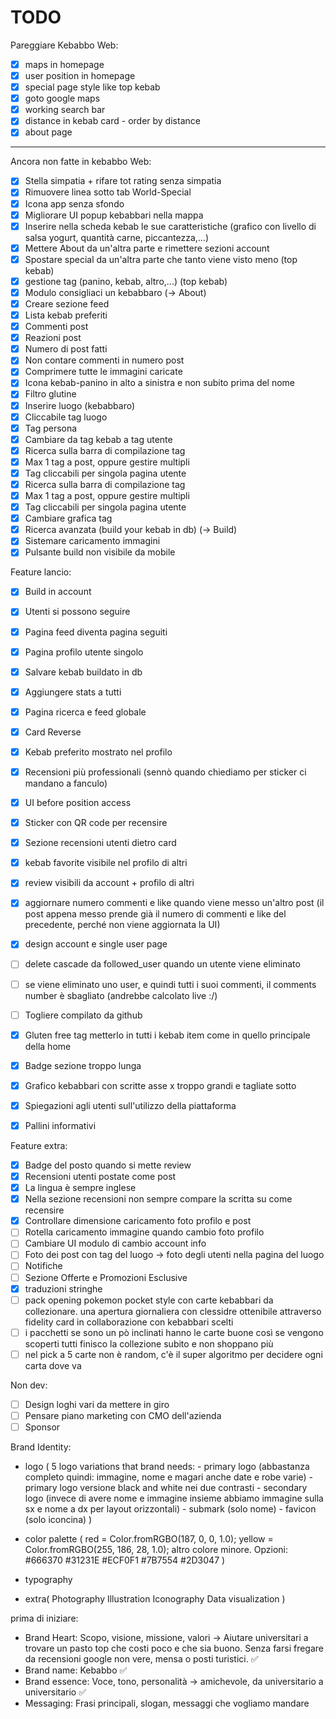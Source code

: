 # TODO

Pareggiare Kebabbo Web:

- [x] maps in homepage
- [x] user position in homepage
- [x] special page style like top kebab
- [x] goto google maps
- [x] working search bar
- [x] distance in kebab card - order by distance
- [x] about page

---

Ancora non fatte in kebabbo Web:

- [x] Stella simpatia + rifare tot rating senza simpatia
- [x] Rimuovere linea sotto tab World-Special
- [x] Icona app senza sfondo
- [x] Migliorare UI popup kebabbari nella mappa
- [x] Inserire nella scheda kebab le sue caratteristiche (grafico con livello di salsa yogurt, quantità carne, piccantezza,...)
- [x] Mettere About da un'altra parte e rimettere sezioni account
- [x] Spostare special da un'altra parte che tanto viene visto meno (top kebab)
- [x] gestione tag (panino, kebab, altro,...) (top kebab)
- [x] Modulo consigliaci un kebabbaro (-> About)
- [x] Creare sezione feed
- [x] Lista kebab preferiti
- [x] Commenti post
- [x] Reazioni post
- [x] Numero di post fatti
- [x] Non contare commenti in numero post
- [x] Comprimere tutte le immagini caricate
- [x] Icona kebab-panino in alto a sinistra e non subito prima del nome
- [x] Filtro glutine
- [x] Inserire luogo (kebabbaro)
- [x] Cliccabile tag luogo
- [x] Tag persona
- [x] Cambiare da tag kebab a tag utente
- [x] Ricerca sulla barra di compilazione tag
- [x] Max 1 tag a post, oppure gestire multipli
- [x] Tag cliccabili per singola pagina utente
- [x] Ricerca sulla barra di compilazione tag
- [x] Max 1 tag a post, oppure gestire multipli
- [x] Tag cliccabili per singola pagina utente
- [x] Cambiare grafica tag
- [x] Ricerca avanzata (build your kebab in db) (-> Build)
- [x] Sistemare caricamento immagini
- [x] Pulsante build non visibile da mobile

Feature lancio:

- [x] Build in account
- [x] Utenti si possono seguire
- [x] Pagina feed diventa pagina seguiti
- [x] Pagina profilo utente singolo
- [x] Salvare kebab buildato in db
- [x] Aggiungere stats a tutti
- [x] Pagina ricerca e feed globale
- [x] Card Reverse
- [x] Kebab preferito mostrato nel profilo
- [x] Recensioni più professionali (sennò quando chiediamo per sticker ci mandano a fanculo)
- [x] UI before position access
- [x] Sticker con QR code per recensire
- [x] Sezione recensioni utenti dietro card
- [x] kebab favorite visibile nel profilo di altri
- [x] review visibili da account + profilo di altri
- [x] aggiornare numero commenti e like quando viene messo un'altro post (il post appena messo prende già il numero di commenti e like del precedente, perché non viene aggiornata la UI)
- [x] design account e single user page

- [ ] delete cascade da followed_user quando un utente viene eliminato
- [ ] se viene eliminato uno user, e quindi tutti i suoi commenti, il comments number è sbagliato (andrebbe calcolato live :/)

- [ ] Togliere compilato da github
- [x] Gluten free tag metterlo in tutti i kebab item come in quello principale della home
- [x] Badge sezione troppo lunga
- [x] Grafico kebabbari con scritte asse x troppo grandi e tagliate sotto

- [x] Spiegazioni agli utenti sull'utilizzo della piattaforma
- [x] Pallini informativi

Feature extra:

- [x] Badge del posto quando si mette review
- [x] Recensioni utenti postate come post
- [x] La lingua è sempre inglese
- [x] Nella sezione recensioni non sempre compare la scritta su come recensire
- [x] Controllare dimensione caricamento foto profilo e post
- [ ] Rotella caricamento immagine quando cambio foto profilo
- [ ] Cambiare UI modulo di cambio account info
- [ ] Foto dei post con tag del luogo -> foto degli utenti nella pagina del luogo
- [ ] Notifiche
- [ ] Sezione Offerte e Promozioni Esclusive
- [x] traduzioni stringhe
- [ ] pack opening pokemon pocket style con carte kebabbari da collezionare. una apertura giornaliera con clessidre ottenibile attraverso fidelity card in collaborazione con kebabbari scelti
- [ ] i pacchetti se sono un pò inclinati hanno le carte buone così se vengono scoperti tutti finisco la collezione subito e non shoppano più
- [ ] nel pick a 5 carte non è random, c'è il super algoritmo per decidere ogni carta dove va

Non dev:

- [ ] Design loghi vari da mettere in giro
- [ ] Pensare piano marketing con CMO dell'azienda
- [ ] Sponsor

Brand Identity:

- logo (
    5 logo variations that brand needs:
        - primary logo (abbastanza completo quindi: immagine, nome e magari anche date e robe varie)
        - primary logo versione black and white nei due contrasti
        - secondary logo (invece di avere nome e immagine insieme abbiamo immagine sulla sx e nome a dx per layout orizzontali)
        - submark (solo nome)
        - favicon (solo iconcina)
)
- color palette (
    red = Color.fromRGBO(187, 0, 0, 1.0);
    yellow = Color.fromRGBO(255, 186, 28, 1.0);
    altro colore minore. Opzioni:
        #666370
        #31231E
        #ECF0F1
        #7B7554
        #2D3047
)

- typography

- extra(
    Photography
    Illustration
    Iconography
    Data visualization
)

prima di iniziare:

- Brand Heart: Scopo, visione, missione, valori -> Aiutare universitari a trovare un pasto top che costi poco e che sia buono. Senza farsi fregare da recensioni google non vere, mensa o posti turistici. ✅
- Brand name: Kebabbo ✅
- Brand essence: Voce, tono, personalità -> amichevole, da universitario a universitario ✅
- Messaging: Frasi principali, slogan, messaggi che vogliamo mandare
